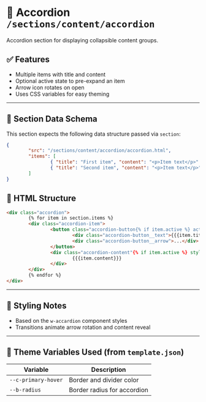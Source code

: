 # 📂 Accordion `/sections/content/accordion`

Accordion section for displaying collapsible content groups.

## ✅ Features

-   Multiple items with title and content
-   Optional active state to pre-expand an item
-   Arrow icon rotates on open
-   Uses CSS variables for easy theming

---

## 🧾 Section Data Schema

This section expects the following data structure passed via `section`:

```json
{
        "src": "/sections/content/accordion/accordion.html",
        "items": [
                { "title": "First item", "content": "<p>Item text</p>" },
                { "title": "Second item", "content": "<p>Item text</p>", "active": true }
        ]
}
```

## 🧱 HTML Structure

```html
<div class="accordion">
        {% for item in section.items %}
        <div class="accordion-item">
                <button class="accordion-button{% if item.active %} active{% endif %}">
                        <div class="accordion-button__text">{{{item.title}}}</div>
                        <div class="accordion-button__arrow">...</div>
                </button>
                <div class="accordion-content"{% if item.active %} style="max-height: fit-content"{% endif %}>
                        {{{item.content}}}
                </div>
        </div>
        {% endfor %}
</div>
```

---

## 🎨 Styling Notes

-   Based on the `w-accardion` component styles
-   Transitions animate arrow rotation and content reveal

---

## 🧩 Theme Variables Used (from `template.json`)

| Variable            | Description                   |
| ------------------- | ----------------------------- |
| `--c-primary-hover` | Border and divider color      |
| `--b-radius`        | Border radius for accordion   |
```
